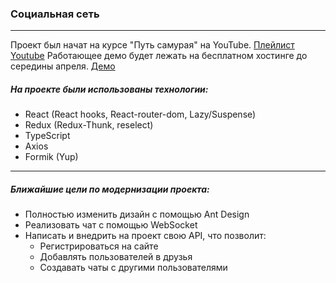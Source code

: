 ### Социальная сеть
----------

Проект был начат на курсе "Путь самурая" на YouTube. 
[Плейлист Youtube](https://www.youtube.com/playlist?list=PLcvhF2Wqh7DNVy1OCUpG3i5lyxyBWhGZ8)
Работающее демо будет лежать на бесплатном хостинге до середины апреля.
[Демо](http://f0629276.xsph.ru/)

##### На проекте были использованы технологии:
* React (React hooks, React-router-dom, Lazy/Suspense)
* Redux (Redux-Thunk, reselect)
* TypeScript
* Axios
* Formik (Yup)
-----------

##### Ближайшие цели по модернизации проекта:

* Полностью изменить дизайн с помощью Ant Design
* Реализовать чат с помощью WebSocket
* Написать и внедрить на проект свою API, что позволит:
  * Регистрироваться на сайте
  * Добавлять пользователей в друзья
  * Создавать чаты с другими пользователями